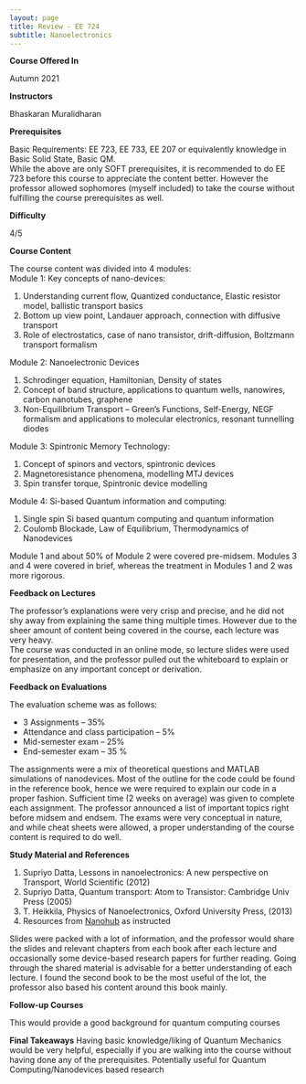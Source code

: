 ```yaml
---
layout: page
title: Review - EE 724
subtitle: Nanoelectronics
---
```


**Course Offered In**

Autumn 2021

**Instructors**

Bhaskaran Muralidharan

**Prerequisites**

Basic Requirements: EE 723, EE 733, EE 207 or equivalently knowledge in Basic Solid State, Basic QM.<br>
While the above are only SOFT prerequisites, it is recommended to do EE 723 before this course to appreciate the content better. However the professor allowed sophomores (myself included) to take the course without fulfilling the course prerequisites as well.

**Difficulty**

4/5 

**Course Content**

The course content was divided into 4 modules:<br>
Module 1: Key concepts of nano-devices:
1. Understanding current flow, Quantized conductance, Elastic resistor model, ballistic transport basics
2. Bottom up view point, Landauer approach, connection with diffusive transport
3. Role of electrostatics, case of nano transistor, drift-diffusion, Boltzmann transport formalism

Module 2: Nanoelectronic Devices
1. Schrodinger equation, Hamiltonian, Density of states
2. Concept of band structure, applications to quantum wells, nanowires, carbon nanotubes, graphene
3. Non-Equilibrium Transport – Green’s Functions, Self-Energy, NEGF formalism and applications to molecular electronics, resonant tunnelling diodes

Module 3: Spintronic Memory Technology:
1. Concept of spinors and vectors, spintronic devices
2. Magnetoresistance phenomena, modelling MTJ devices
3. Spin transfer torque, Spintronic device modelling

Module 4: Si-based Quantum information and computing:
1. Single spin Si based quantum computing and quantum information
2. Coulomb Blockade, Law of Equilibrium, Thermodynamics of Nanodevices

Module 1 and about 50% of Module 2 were covered pre-midsem. Modules 3 and 4 were covered in brief, whereas the treatment in Modules 1 and 2 was more rigorous.
 
**Feedback on Lectures**

The professor’s explanations were very crisp and precise, and he did not shy away from explaining the same thing multiple times. However due to the sheer amount of content being covered in the course, each lecture was very heavy.<br>
The course was conducted in an online mode, so lecture slides were used for presentation, and the professor pulled out the whiteboard to explain or emphasize on any important concept or derivation.

**Feedback on Evaluations**

The evaluation scheme was as follows:
- 3 Assignments – 35%
- Attendance and class participation – 5%
- Mid-semester exam – 25%
- End-semester exam – 35 %

The assignments were a mix of theoretical questions and MATLAB simulations of nanodevices. Most of the outline for the code could be found in the reference book, hence we were required to explain our code in a proper fashion. Sufficient time (2 weeks on average) was given to complete each assignment.
The professor announced a list of important topics right before midsem and endsem. The exams were very conceptual in nature, and while cheat sheets were allowed, a proper understanding of the course content is required to do well.

**Study Material and References**

1. Supriyo Datta, Lessons in nanoelectronics: A new perspective on Transport, World Scientific (2012)
2. Supriyo Datta, Quantum transport: Atom to Transistor: Cambridge Univ Press (2005)
3. T. Heikkila, Physics of Nanoelectronics, Oxford University Press, (2013)
4. Resources from [Nanohub](http://www.nanohub.org) as instructed

Slides were packed with a lot of information, and the professor would share the slides and relevant chapters from each book after each lecture and occasionally some device-based research papers for further reading. Going through the shared material is advisable for a better understanding of each lecture.
I found the second book to be the most useful of the lot, the professor also based his content around this book mainly.

**Follow-up Courses**

This would provide a good background for quantum computing courses

**Final Takeaways**
Having basic knowledge/liking of Quantum Mechanics would be very helpful, especially if you are walking into the course without having done any of the prerequisites. Potentially useful for Quantum Computing/Nanodevices based research
